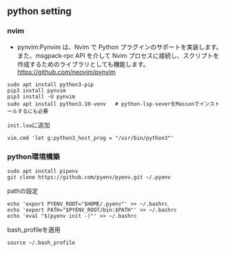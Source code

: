 
## python setting

### nvim

- pynvim:Pynvim は、Nvim で Python プラグインのサポートを実装します。また、msgpack-rpc API を介して Nvim プロセスに接続し、スクリプトを作成するためのライブラリとしても機能します。
https://github.com/neovim/pynvim

```
sudo apt install python3-pip
pip3 install pynvim
pip3 install -U pynvim
sudo apt install python3.10-venv   # python-lsp-severをMassonでインストールするにも必要
```

`init.lua`に追加
```
vim.cmd 'let g:python3_host_prog = "/usr/bin/python3"'
```

### python環境構築
```
sudo apt install pipenv
git clone https://github.com/pyenv/pyenv.git ~/.pyenv
```
pathの設定
```
echo 'export PYENV_ROOT="$HOME/.pyenv"' >> ~/.bashrc
echo 'export PATH="$PYENV_ROOT/bin:$PATH"' >> ~/.bashrc
echo 'eval "$(pyenv init -)"' >> ~/.bashrc
```

bash_profileを適用

`source ~/.bash_profile`
